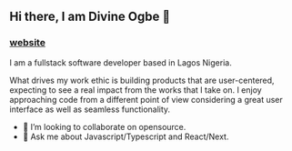 ## Hi there, I am Divine Ogbe 👋
 ### [website](https://www.divineogbe.dev/)

I am a fullstack software developer based in Lagos Nigeria.

What drives my work ethic is building products that are user-centered, expecting to see a real impact from the works that I take on. I enjoy approaching code from a different point of view considering a great user interface as well as seamless functionality.

- 👯 I’m looking to collaborate on opensource.
- 💬 Ask me about Javascript/Typescript and React/Next.


